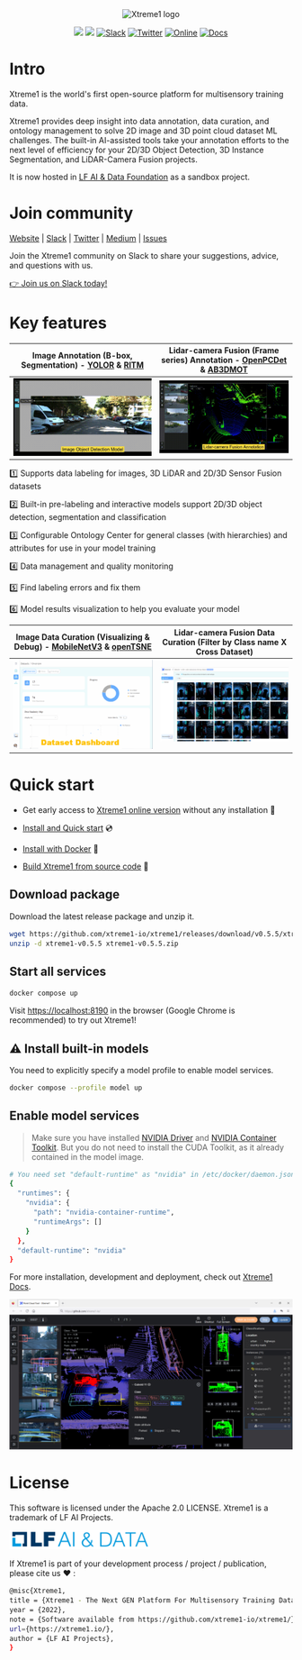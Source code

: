 <div align="center">
<img width="386" alt="Xtreme1 logo" src="https://user-images.githubusercontent.com/84139543/190300943-98da7d5c-bd67-4074-a94f-b7405d29fb90.png">

![](https://img.shields.io/badge/Release-v0.5.5-green) 
![](https://img.shields.io/badge/License-Apache%202.0-blueviolet)
[![Slack](https://img.shields.io/badge/Join-Slack-orange.svg?logo=slack)](https://join.slack.com/t/xtreme1group/shared_invite/zt-1jhk36uzr-NpdpYXeQAEHN6rYJy5_6pg)
[![Twitter](https://img.shields.io/badge/Follow-Twitter-blue)](https://twitter.com/Xtreme1io)
[![Online](https://img.shields.io/badge/Xtreme1_Online-App-yellow)](https://app.basic.ai/#/login)
[![Docs](https://img.shields.io/badge/Docs-Stable-success.svg?style=flat&longCache=true)](http://docs.xtreme1.io/) 
</div>

# Intro #
Xtreme1 is the world's first open-source platform for multisensory training data.

Xtreme1 provides deep insight into data annotation, data curation, and ontology management to solve 2D image and 3D point cloud dataset ML challenges.
The built-in AI-assisted tools take your annotation efforts to the next level of efficiency for your 2D/3D Object Detection, 3D Instance Segmentation, and LiDAR-Camera Fusion projects.

It is now hosted in [LF AI & Data Foundation](https://medium.com/multisensory-data-training/xtreme1-the-first-open-source-labeling-annotation-and-visualization-project-is-debuting-at-the-da1d157d1512) as a sandbox project.

# Join community #
[Website](https://xtreme1.io) | [Slack](https://join.slack.com/t/xtreme1group/shared_invite/zt-1jhk36uzr-NpdpYXeQAEHN6rYJy5_6pg) | [Twitter](https://twitter.com/Xtreme1io) |  [Medium](https://medium.com/multisensory-data-training) | [Issues](https://github.com/xtreme1-io/xtreme1/issues) 

Join the Xtreme1 community on Slack to share your suggestions, advice, and questions with us.

[👉 Join us on Slack today!](https://join.slack.com/t/xtreme1group/shared_invite/zt-1jhk36uzr-NpdpYXeQAEHN6rYJy5_6pg)

# Key features #

Image Annotation (B-box, Segmentation) - [YOLOR](https://github.com/WongKinYiu/yolor) & [RITM](https://github.com/saic-vul/ritm_interactive_segmentation) |  Lidar-camera Fusion (Frame series) Annotation - [OpenPCDet](https://github.com/open-mmlab/OpenPCDet) & [AB3DMOT](https://github.com/xinshuoweng/AB3DMOT)
:-------------------------:|:-------------------------:
![](/docs/images/image_ai.gif)  |  ![](/docs/images/3d_ai.gif)

 :one: Supports data labeling for images, 3D LiDAR and 2D/3D Sensor Fusion datasets
 
 :two: Built-in pre-labeling and interactive models support 2D/3D object detection, segmentation and classification
 
 :three: Configurable Ontology Center for general classes (with hierarchies) and attributes for use in your model training

 :four: Data management and quality monitoring
 
 :five: Find labeling errors and fix them

 :six: Model results visualization to help you evaluate your model

Image Data Curation (Visualizing & Debug)  - [MobileNetV3](https://github.com/xiaolai-sqlai/mobilenetv3) & [openTSNE](https://github.com/pavlin-policar/openTSNE)  |  Lidar-camera Fusion Data Curation (Filter by Class name X Cross Dataset)
:-------------------------:|:-------------------------:
![](/docs/images/2d_v.gif) |  <img src="/docs/images/dv.png" width="640"> 

# Quick start

* Get early access to [Xtreme1 online version](https://app.basic.ai/#/login/) without any installation :rocket:

* [Install and Quick start](https://docs.xtreme1.io/xtreme1-docs/get-started/quick-start) :cd:
* [Install with Docker](https://docs.xtreme1.io/xtreme1-docs/get-started/install-with-docker) 🐋
* [Build Xtreme1 from source code](https://docs.xtreme1.io/xtreme1-docs/get-started/install-from-source) :wrench:

## Download package
Download the latest release package and unzip it.

```bash
wget https://github.com/xtreme1-io/xtreme1/releases/download/v0.5.5/xtreme1-v0.5.5.zip
unzip -d xtreme1-v0.5.5 xtreme1-v0.5.5.zip
```

## Start all services

```bash
docker compose up
```

Visit [https://localhost:8190](https://localhost:8190) in the browser (Google Chrome is recommended) to try out Xtreme1!

## ⚠️ Install built-in models
You need to explicitly specify a model profile to enable model services.

```bash
docker compose --profile model up
```

## Enable model services

> Make sure you have installed [NVIDIA Driver](https://docs.nvidia.com/datacenter/tesla/tesla-installation-notes/index.html) and [NVIDIA Container Toolkit](https://docs.nvidia.com/datacenter/cloud-native/container-toolkit/install-guide.html#docker). But you do not need to install the CUDA Toolkit, as it already contained in the model image.

```bash
# You need set "default-runtime" as "nvidia" in /etc/docker/daemon.json and restart docker to enable NVIDIA Container Toolkit
{
  "runtimes": {
    "nvidia": {
      "path": "nvidia-container-runtime",
      "runtimeArgs": []
    }
  },
  "default-runtime": "nvidia"
}
```

For more installation, development and deployment, check out [Xtreme1 Docs](docs.xtreme1.io/).

![](/docs/images/3d_annotation2.png) 

# License #
This software is licensed under the Apache 2.0 LICENSE. Xtreme1 is a trademark of LF AI Projects.

<img src="/docs/images/LFAI_DATA_horizontal-color.png" width="250">

If Xtreme1 is part of your development process / project / publication, please cite us ❤️ :
```bash
@misc{Xtreme1,
title = {Xtreme1 - The Next GEN Platform For Multisensory Training Data},
year = {2022},
note = {Software available from https://github.com/xtreme1-io/xtreme1/},
url={https://xtreme1.io/},
author = {LF AI Projects},
}
```
